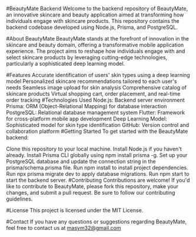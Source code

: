 #BeautyMate Backend
Welcome to the backend repository of BeautyMate, an innovative skincare and beauty application aimed at transforming how individuals engage with skincare products. This repository contains the backend codebase developed using Node.js, Prisma, and PostgreSQL.

#About BeautyMate
BeautyMate stands at the forefront of innovation in the skincare and beauty domain, offering a transformative mobile application experience. The project aims to reshape how individuals engage with and select skincare products by leveraging cutting-edge technologies, particularly a sophisticated deep learning model.

#Features
Accurate identification of users' skin types using a deep learning model
Personalized skincare recommendations tailored to each user's needs
Seamless image upload for skin analysis
Comprehensive catalog of skincare products
Virtual shopping cart, order placement, and real-time order tracking
#Technologies Used
Node.js: Backend server environment
Prisma: ORM (Object-Relational Mapping) for database interaction
PostgreSQL: Relational database management system
Flutter: Framework for cross-platform mobile app development
Deep Learning Model: Sophisticated model for skin type identification
GitHub: Version control and collaboration platform
#Getting Started
To get started with the BeautyMate backend:

Clone this repository to your local machine.
Install Node.js if you haven't already.
Install Prisma CLI globally using npm install prisma -g.
Set up your PostgreSQL database and update the connection string in the prisma/schema.prisma file.
Run npm install to install project dependencies.
Run npx prisma migrate dev to apply database migrations.
Run npm start to start the backend server.
#Contributing
Contributions are welcome! If you'd like to contribute to BeautyMate, please fork this repository, make your changes, and submit a pull request. Be sure to follow our contributing guidelines.

#License
This project is licensed under the MIT License.

#Contact
If you have any questions or suggestions regarding BeautyMate, feel free to contact us at masym32@gmail.com

